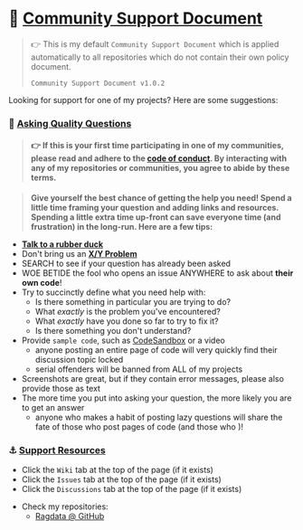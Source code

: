 # 💪 [Community Support Document](#toc)

> 👉 This is my default `Community Support Document` which is applied automatically to all repositories which do not contain their own policy document.
>
> `Community Support Document v1.0.2`

<a name="toc"></a>

Looking for support for one of my projects?  Here are some suggestions:

### 🙋 [Asking Quality Questions](#toc)

> #### 👉 If this is your first time participating in one of my communities, please read and adhere to the [code of conduct][coc].  By interacting with any of my repositories or communities, you agree to abide by these terms.

[//]: # (If you have any questions, join the [`Discord Server`][discord])

> **Give yourself the best chance of getting the help you need!  Spend a little time framing your question and adding links and resources.  Spending a little extra time up-front can save everyone time (and frustration) in the long-run.  Here are a few tips:**

- [**Talk to a rubber duck**](https://rubberduckdebugging.com/)
- Don't bring us an [**X/Y Problem**](https://meta.stackexchange.com/questions/66377/what-is-the-xy-problem/66378#66378)
- SEARCH to see if your question has already been asked
- WOE BETIDE the fool who opens an issue ANYWHERE to ask about **their own code**!
- Try to succinctly define what you need help with:
	- Is there something in particular you are trying to do?
	- What _exactly_ is the problem you've encountered?
	- What _exactly_ have you done so far to try to fix it?
	- Is there something you don't understand?
- Provide `sample code`, such as [CodeSandbox](https://codesandbox.io/) or a video
	- anyone posting an entire page of code will very quickly find their discussion topic locked
	- serial offenders will be banned from ALL of my projects
- Screenshots are great, but if they contain error messages, please also provide those as text
- The more time you put into asking your question, the more likely you are to get an answer
	- anyone who makes a habit of posting lazy questions will share the fate of those who post pages of code (and those who )!

### ⚓ [Support Resources](#toc)

- Click the `Wiki` tab at the top of the page (if it exists)
- Click the `Issues` tab at the top of the page (if it exists)
- Click the `Discussions` tab at the top of the page (if it exists)


[//]: # (- [Discord Server][discord])


- Check my repositories:
	- [Ragdata @ GitHub][github]


[//]: # (- Check my social media accounts:)

[//]: # (	- [Ragdata @ Ko-Fi][ko-fi])

[//]: # (	- [@RedeyedSoftware on Twitter][twitter])

[//]: # (	- [/r/RedeyedSoftware on Reddit][reddit])

[//]: # (	- [RedEyed Software Facebook Page][facebook])

[//]: # ()
[//]: # (<br>)

[//]: # ()
[//]: # (<div align="center">)

[//]: # ()
[//]: # (<a href="https://twitter.com/intent/follow?screen_name=RagdataAU" target="_blank"><img alt="Twitter" src="https://img.shields.io/badge/Twitter-1DA1F2?style=for-the-badge&logo=Twitter&logoColor=white" /></a>)

[//]: # (<a href="https://www.reddit.com/r/RedeyedSoftware/" target="_blank"><img alt="Reddit" src="https://img.shields.io/badge/Reddit-FF4500?style=for-the-badge&logo=Reddit&logoColor=white" /></a>)

[//]: # (<a href="https://dev.to/ragdata" target="_blank"><img alt="Dev.to" src="https://img.shields.io/badge/dev.to-373737?style=for-the-badge&logo=dev.to&logoColor=white" /></a>)

[//]: # (<a href="https://ragdata.substack.com/" target="_blank"><img alt="SubStack" src="https://img.shields.io/badge/Substack-FF6719?style=for-the-badge&logo=Substack&logoColor=white" /></a>)

[//]: # (<a href="https://www.facebook.com/RedEyedSoftware/" target="_blank"><img alt="Facebook" src="https://img.shields.io/badge/Facebook-1877F2?style=for-the-badge&logo=Facebook&logoColor=white" /></a>)

[//]: # ()
[//]: # ([![Discord]&#40;https://img.shields.io/discord/1067204348251230298?labelColor=5865F2&label=RedEyed%20Software%20&logo=discord&logoColor=white&style=for-the-badge&#41;]&#40;https://discord.gg/54PkrM7TKq&#41;)

[//]: # (</div>)


[substack]: https://redeyed.substack.com
[ko-fi]: https://ko-fi.com/ragdata
[twitter]: https://twitter.com/RedeyedSoftware
[reddit]: https://reddit.com/redeyedrpg
[facebook]: https://facebook.com/redeyedrpg
[github]: https://github.com/ragdata
[github-ragdata]: https://github.com/ragdata
[github-redeyed]: https://github.com/redeyed-rpg
[github-aevernet]: https://github.com/aevernet
[discord]: https://discord.gg/54PkrM7TKq
[coc]: https://github.com/Ragdata/.github/blob/master/.github/CODE_OF_CONDUCT.md